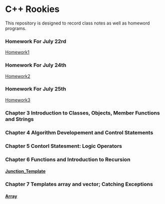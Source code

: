 # C++ Rookies

This repository is designed to record class notes as well as homeword programs. 

### Homework For July 22rd
[Homework1](https://github.com/xiongdawei/C-Rooky/tree/master/July22HW)

### Homework For July 24th
[Homework2]()

### Homework For July 25th
[Homework3]()


### Chapter 3 Introduction to Classes, Objects, Member Functions and Strings

### Chapter 4 Algorithm Developement and Control Statements

### Chapter 5 Contorl Statesment: Logic Operators

### Chapter 6 Functions and Introduction to Recursion
#### [Junction_Template](https://github.com/xiongdawei/C-Rooky/blob/master/Notes_July25th/maximum.h)

### Chapter 7 Templates array and vector; Catching Exceptions
#### [Array](https://github.com/xiongdawei/C-Rooky/blob/master/Notes_July25th/arrays001.cpp)
